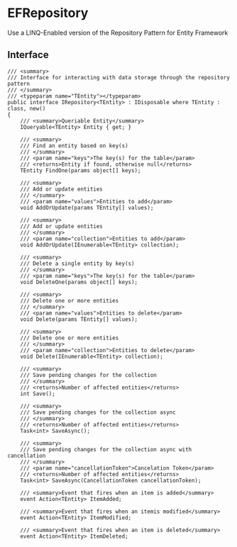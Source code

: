 # EFRepository
Use a LINQ-Enabled version of the Repository Pattern for Entity Framework

## Interface

	/// <summary>
	/// Interface for interacting with data storage through the repository pattern
	/// </summary>
	/// <typeparam name="TEntity"></typeparam>
	public interface IRepository<TEntity> : IDisposable where TEntity : class, new()
	{
		/// <summary>Queriable Entity</summary>
		IQueryable<TEntity> Entity { get; }

		/// <summary>
		/// Find an entity based on key(s)
		/// </summary>
		/// <param name="keys">The key(s) for the table</param>
		/// <returns>Entity if found, otherwise null</returns>
		TEntity FindOne(params object[] keys);

		/// <summary>
		/// Add or update entities
		/// </summary>
		/// <param name="values">Entities to add</param>
		void AddOrUpdate(params TEntity[] values);

		/// <summary>
		/// Add or update entities
		/// </summary>
		/// <param name="collection">Entities to add</param>
		void AddOrUpdate(IEnumerable<TEntity> collection);

		/// <summary>
		/// Delete a single entity by key(s)
		/// </summary>
		/// <param name="keys">The key(s) for the table</param>
		void DeleteOne(params object[] keys);

		/// <summary>
		/// Delete one or more entities
		/// </summary>
		/// <param name="values">Entities to delete</param>
		void Delete(params TEntity[] values);

		/// <summary>
		/// Delete one or more entities
		/// </summary>
		/// <param name="collection">Entities to delete</param>
		void Delete(IEnumerable<TEntity> collection);

		/// <summary>
		/// Save pending changes for the collection
		/// </summary>
		/// <returns>Number of affected entities</returns>
		int Save();

		/// <summary>
		/// Save pending changes for the collection async
		/// </summary>
		/// <returns>Number of affected entities</returns>
		Task<int> SaveAsync();

		/// <summary>
		/// Save pending changes for the collection async with cancellation
		/// </summary>
		/// <param name="cancellationToken">Cancelation Token</param>
		/// <returns>Number of affected entities</returns>
		Task<int> SaveAsync(CancellationToken cancellationToken);

		/// <summary>Event that fires when an item is added</summary>
		event Action<TEntity> ItemAdded;

		/// <summary>Event that fires when an itemis modified</summary>
		event Action<TEntity> ItemModified;

		/// <summary>Event that fires when an item is deleted</summary>
		event Action<TEntity> ItemDeleted;